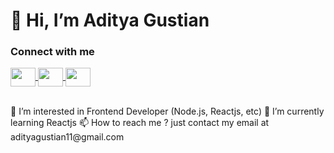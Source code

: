 
# 👋 Hi, I’m Aditya Gustian

### Connect with me

<p align=""left>
<a href="#" target="blank" disabled>
  <img src="https://raw.githubusercontent.com/rahuldkjain/github-profile-readme-generator/master/src/images/icons/Social/twitter.svg" width="40px" height="30px" align="center">
</a>
<a href="https://www.instagram.com/adityagstian_/" target="blank">
  <img src="https://raw.githubusercontent.com/rahuldkjain/github-profile-readme-generator/master/src/images/icons/Social/instagram.svg" width="40px"height="30px" align="center">
</a>
<a href="https://www.instagram.com/adityagstian_/" target="">
  <img src="https://raw.githubusercontent.com/rahuldkjain/github-profile-readme-generator/master/src/images/icons/Social/rss.svg" width="40px" height="30px" align="center">
</a>
  </p>
  
<br>
👀 I’m interested in Frontend Developer (Node.js, Reactjs, etc)
🌱 I’m currently learning Reactjs
📫 How to reach me ? just contact my email at adityagustian11@gmail.com


